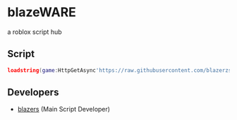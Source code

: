 # blazeWARE
a roblox script hub

## Script
```lua
loadstring(game:HttpGetAsync'https://raw.githubusercontent.com/blazerzs/blazerzs/main/blazeWARE/main.lua')('thanks for blazeWARE, #blazeWARE winning')
```

## Developers
- [blazers](https://github.com/fatesc) (Main Script Developer)

